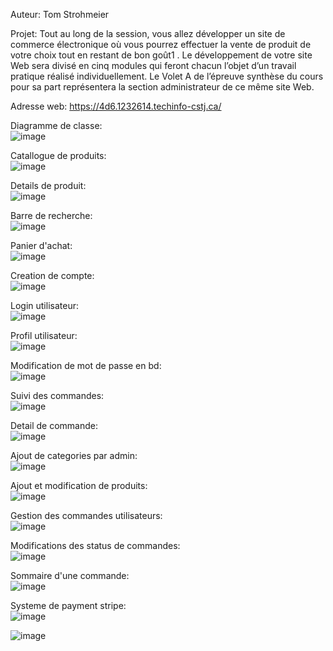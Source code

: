 Auteur: Tom Strohmeier

Projet: Tout au long de la session, vous allez développer un site de commerce électronique où vous pourrez
effectuer la vente de produit de votre choix tout en restant de bon goût1
. Le développement de votre site
Web sera divisé en cinq modules qui feront chacun l’objet d’un travail pratique réalisé individuellement. Le
Volet A de l’épreuve synthèse du cours pour sa part représentera la section administrateur de ce même site
Web.

Adresse web: https://4d6.1232614.techinfo-cstj.ca/ <br>

Diagramme de classe:<br>
![image](https://github.com/tstrohmeier-official/Symfony_EcommerceH23/assets/89431178/40ba6ca7-7718-4b28-82e1-00c492095cf3)

Catallogue de produits:<br>
![image](https://github.com/tstrohmeier-official/Symfony_EcommerceH23/assets/89431178/ae6cc3cb-de80-4a00-9618-68b7a9e8aa0f)

Details de produit:<br>
![image](https://github.com/tstrohmeier-official/Symfony_EcommerceH23/assets/89431178/238d3b53-e228-4312-af23-081e8fac94ff)

Barre de recherche:<br>
![image](https://github.com/tstrohmeier-official/Symfony_EcommerceH23/assets/89431178/1ecbe7af-565e-4acc-9621-41cd7bdc9694)

Panier d'achat:<br>
![image](https://github.com/tstrohmeier-official/Symfony_EcommerceH23/assets/89431178/69bbd107-36e5-4b5a-89dd-84cc8fe95105)

Creation de compte:<br>
![image](https://github.com/tstrohmeier-official/Symfony_EcommerceH23/assets/89431178/fa12f546-7bec-450f-bc42-82af5a52c1e2)

Login utilisateur:<br>
![image](https://github.com/tstrohmeier-official/Symfony_EcommerceH23/assets/89431178/0843cbea-caf9-42c3-84a9-9ba990d234ca)

Profil utilisateur:<br>
![image](https://github.com/tstrohmeier-official/Symfony_EcommerceH23/assets/89431178/9743e135-6256-42ef-8034-4f6372d71f2b)

Modification de mot de passe en bd:<br>
![image](https://github.com/tstrohmeier-official/Symfony_EcommerceH23/assets/89431178/fc9eb0ac-5b2c-4d0c-8c8e-571fc62c025a)

Suivi des commandes:<br>
![image](https://github.com/tstrohmeier-official/Symfony_EcommerceH23/assets/89431178/771ad086-4bde-4454-9de9-eb9f818cbfbf)

Detail de commande:<br>
![image](https://github.com/tstrohmeier-official/Symfony_EcommerceH23/assets/89431178/916d3bfa-7518-49f4-a09d-37defaec2b3e)

Ajout de categories par admin:<br>
![image](https://github.com/tstrohmeier-official/Symfony_EcommerceH23/assets/89431178/4f6eb909-e528-42f4-94c1-201da36407b6)

Ajout et modification de produits:<br>
![image](https://github.com/tstrohmeier-official/Symfony_EcommerceH23/assets/89431178/9d77e85e-e24d-48d1-af1f-40d68cdbaf3e)

Gestion des commandes utilisateurs:<br>
![image](https://github.com/tstrohmeier-official/Symfony_EcommerceH23/assets/89431178/8dcb9b92-5897-49f7-8f4a-add68c311c24)

Modifications des status de commandes:<br>
![image](https://github.com/tstrohmeier-official/Symfony_EcommerceH23/assets/89431178/65d03397-5b9e-4af3-b4f0-ed5e3b510d32)

Sommaire d'une commande:<br>
![image](https://github.com/tstrohmeier-official/Symfony_EcommerceH23/assets/89431178/5e073aad-3683-4d5c-b19f-66d52d3e4aa6)

Systeme de payment stripe:<br>
![image](https://github.com/tstrohmeier-official/Symfony_EcommerceH23/assets/89431178/79887929-8d9b-4d14-a70b-ab5f36ae7340)


![image](https://github.com/tstrohmeier-official/Symfony_EcommerceH23/assets/89431178/f19e87ea-6d1b-4d34-87ff-9cfc4654b1bb)




